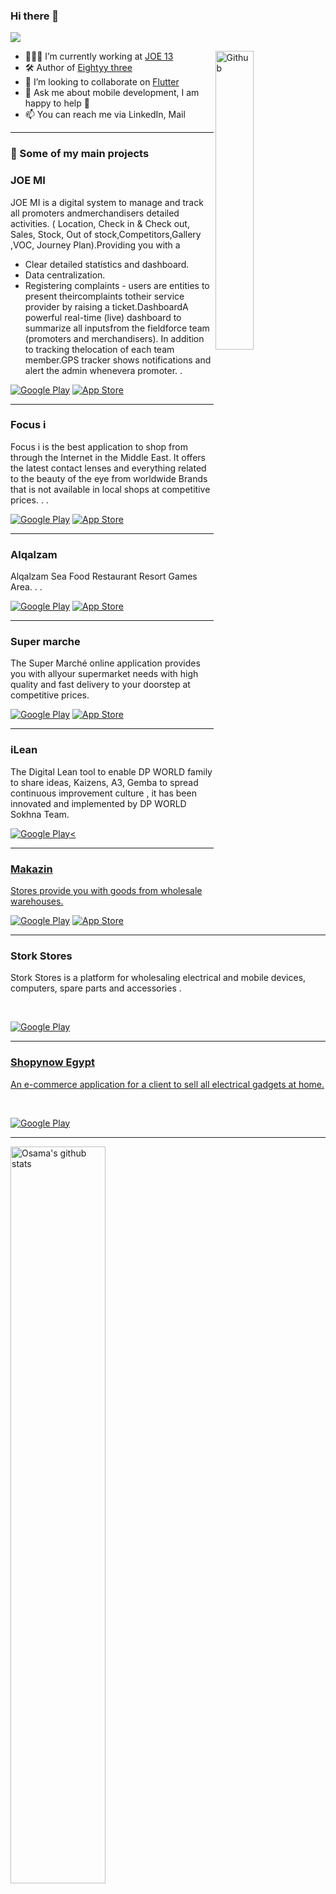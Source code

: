 ### Hi there 👋


![](https://img.shields.io/badge/Mobile-Engineer-purple)

<img width="35%" align="right" alt="Github" src="https://raw.githubusercontent.com/onimur/.github/master/.resources/git-header.svg" />

- 👨🏽‍💻 I’m currently working at [JOE 13](https://www.joe13th.com/#/)
- 🛠 Author of [Eightyy three](https://www.eightyythree.com/#/)
- 👯 I’m looking to collaborate on [Flutter](https://github.com/flutter/flutter) 
- 💬 Ask me about mobile development, I am happy to help 🤝
- 📫 You can reach me via LinkedIn, Mail
  
  
<hr>
  
### 🚀 Some of my main projects

### JOE MI

JOE MI is a digital system to manage and track all promoters andmerchandisers detailed activities.
( Location, Check in & Check out, Sales, Stock, Out of stock,Competitors,Gallery ,VOC, Journey Plan).Providing you with a
- Clear detailed statistics and dashboard.
- Data centralization.
- Registering complaints - users are entities to present theircomplaints totheir service provider by raising a ticket.DashboardA powerful real-time (live) dashboard to summarize all inputsfrom the fieldforce team (promoters and merchandisers). In addition to
tracking thelocation of each team member.GPS tracker shows notifications and alert the admin whenevera promoter.
.<br />

<p><a href="https://play.google.com/store/apps/details?id=joe13.promotion" target="_blank"><img alt="Google Play" src="https://img.shields.io/badge/Get%20it%20on%20google%20play-blue.svg?style=for-the-badge&logo=google-play" /></a> <a href="https://testflight.apple.com/join/HFrHffEM" target="_blank"><img alt="App Store" src="https://img.shields.io/badge/Get%20it%20on%20app%20store-black.svg?style=for-the-badge&logo=app-store&logoColor=white" /></a><p>
  
<hr>

### Focus i

Focus i is the best application to shop from through the Internet in the Middle East.
It offers the latest contact lenses and everything related to the beauty of the eye from worldwide
Brands that is not available in local shops at
competitive prices.
.
.<br />

<p><a href="https://play.google.com/store/apps/details?id=com.thinkgeniux.focusi" target="_blank"><img alt="Google Play" src="https://img.shields.io/badge/Get%20it%20on%20google%20play-blue.svg?style=for-the-badge&logo=google-play" /></a> <a href="https://apps.apple.com/eg/app/focusi-%D9%81%D9%88%DA%A9%D8%B3-%D8%A2%D9%8A/id1453887720" target="_blank"><img alt="App Store" src="https://img.shields.io/badge/Get%20it%20on%20app%20store-black.svg?style=for-the-badge&logo=app-store&logoColor=white" /></a><p>
 
<hr>

### Alqalzam

Alqalzam Sea Food Restaurant Resort Games Area.
.
.<br />

<p><a href="https://play.google.com/store/apps/details?id=com.customer.alqalzam&hl=en_US&gl=US" target="_blank"><img alt="Google Play" src="https://img.shields.io/badge/Get%20it%20on%20google%20play-blue.svg?style=for-the-badge&logo=google-play" /></a> <a href="https://apps.apple.com/eg/app/alqalzam-%D8%A7%D9%84%D9%82%D9%84%D8%B2%D9%85/id1590624350" target="_blank"><img alt="App Store" src="https://img.shields.io/badge/Get%20it%20on%20app%20store-black.svg?style=for-the-badge&logo=app-store&logoColor=white" /></a><p>
 
<hr>

### Super marche

The Super Marché online application provides you with allyour supermarket needs with high quality and fast delivery
to your doorstep at competitive prices.
<br />

<p><a href="https://play.google.com/store/apps/details?id=com.joe.supermarche" target="_blank"><img alt="Google Play" src="https://img.shields.io/badge/Get%20it%20on%20google%20play-blue.svg?style=for-the-badge&logo=google-play" /></a> <a href="https://apps.apple.com/app/id1583047576" target="_blank"><img alt="App Store" src="https://img.shields.io/badge/Get%20it%20on%20app%20store-black.svg?style=for-the-badge&logo=app-store&logoColor=white" /></a><p>
 
<hr>

### iLean

The Digital Lean tool to enable DP WORLD family to share ideas, Kaizens, A3, Gemba to spread continuous improvement culture ,
it has been innovated and implemented by DP WORLD Sokhna Team.
<br />

<p><a href="https://play.google.com/store/apps/details?id=com.designfy.dp_world" target="_blank"><img alt="Google Play" src="https://img.shields.io/badge/Get%20it%20on%20google%20play-blue.svg?style=for-the-badge&logo=google-play" /><

<hr>
  
 ### Makazin
Stores provide you with goods from wholesale warehouses.
<br />

<p><a href="https://play.google.com/store/apps/details?id=com.joe.makhazin" target="_blank"><img alt="Google Play" src="https://img.shields.io/badge/Get%20it%20on%20google%20play-blue.svg?style=for-the-badge&logo=google-play" /></a> <a href="https://apps.apple.com/jo/app/makhazin/id1593172200?l=ar" target="_blank"><img alt="App Store" src="https://img.shields.io/badge/Get%20it%20on%20app%20store-black.svg?style=for-the-badge&logo=app-store&logoColor=white" /></a><p>
 
<hr>
  
 ### Stork Stores

Stork Stores is a platform for wholesaling electrical and mobile devices, computers, spare parts and accessories .

<br />

<p><a href="https://play.google.com/store/apps/details?id=com.storksoft.stork_store" target="_blank"><img alt="Google Play" src="https://img.shields.io/badge/Get%20it%20on%20google%20play-blue.svg?style=for-the-badge&logo=google-play" />

<hr>
  
  ### Shopynow Egypt

An e-commerce application for a client to sell all electrical gadgets at home.

<br />

<p><a href="https://play.google.com/store/apps/details?id=com.osamaM.shopynowstore&fbclid=IwAR2mBU3gRw4TKZselq8-o--8K5CasH_lUmvzqefP1qsXCaHAmrRadyVWZLI" target="_blank"><img alt="Google Play" src="https://img.shields.io/badge/Get%20it%20on%20google%20play-blue.svg?style=for-the-badge&logo=google-play" />
  
<hr>
 

 
 

 
<img width="55%" alt="Osama's github stats" src="https://github-readme-stats.vercel.app/api?username=osama450&show_icons=true&hide_border=true&title_color=000000" />


